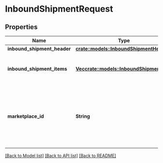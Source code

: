 # InboundShipmentRequest

## Properties

Name | Type | Description | Notes
------------ | ------------- | ------------- | -------------
**inbound_shipment_header** | [**crate::models::InboundShipmentHeader**](InboundShipmentHeader.md) |  | 
**inbound_shipment_items** | [**Vec<crate::models::InboundShipmentItem>**](InboundShipmentItem.md) | A list of inbound shipment item information. | 
**marketplace_id** | **String** | A marketplace identifier. Specifies the marketplace where the product would be stored. | 

[[Back to Model list]](../README.md#documentation-for-models) [[Back to API list]](../README.md#documentation-for-api-endpoints) [[Back to README]](../README.md)


